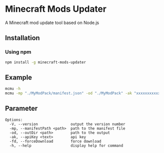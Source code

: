 # Minecraft Mods Updater
A Minecraft mod update tool based on Node.js

## Installation
### Using npm
```bash
npm install -g minecraft-mods-updater
```

## Example
```bash
mcmu -h
mcmu -mp "./MyModPack/manifest.json" -od "./MyModPack" -ak "xxxxxxxxxxxxxxxxxxxxxx" -fd
```

## Parameter
```text
Options:
  -V, --version               output the version number
  -mp, --manifestPath <path>  path to the manifest file
  -od, --outDir <path>        path to the output
  -ak, --apiKey <text>        api key
  -fd, --forceDownload        force download
  -h, --help                  display help for command
```